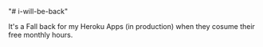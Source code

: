 "# i-will-be-back"

It's a Fall back for my Heroku Apps (in production) when they cosume their free monthly hours.

